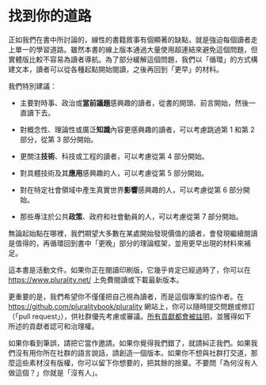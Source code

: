 # 找到你的道路

正如我們在書中所討論的，線性的書籍敘事有個顯著的缺點，就是強迫每個讀者走上單一的學習道路。雖然本書的線上版本通過大量使用超連結來避免這個問題，但實體版比較不容易為讀者導航。為了部分緩解這個問題，我們以「循環」的方式構建文本，讀者可以從各種起點開始閱讀，之後再回到「更早」的材料。

我們特別建議：

- 主要對時事、政治或**當前議題**感興趣的讀者，從書的開頭、前言開始，然後一直讀下去。

- 對概念性、理論性或廣泛**知識**內容更感興趣的讀者，可以考慮跳過第 1 和第 2 部分，從第 3 部分開始。

- 更關注**技術**、科技或工程的讀者，可以考慮從第 4 部分開始。

- 對具體技術及其**應用**感興趣的人，可以考慮從第 5 部分開始。

- 對在特定社會領域中產生真實世界**影響**感興趣的人，可以考慮從第 6 部分開始。

- 那些專注於公共**政策**、政府和社會動員的人，可以考慮從第 7 部分開始。

無論起始點在哪裡，我們期望大多數在某處開始發現價值的讀者，會發現繼續閱讀是值得的，再循環回到書中「更晚」部分的理論框架，並用更早出現的材料來補足。

這本書是活動文件。如果你正在閱讀印刷版，它幾乎肯定已經過時了，你可以在 https://www.plurality.net/ 上免費閱讀或下載最新版本。

更重要的是，我們希望你不僅僅把自己視為讀者，而是這個專案的協作者。在 https://github.com/pluralitybook/plurality 網站上，你可以隨時提交問題或修訂（「pull request」），供社群優先考慮或審議。[所有貢獻都會被註明](https://github.com/pluralitybook/plurality/blob/main/docs/Gov4Git%20and%20PMP.md)，並獲得如下所述的貢獻者認可和治理權。

如果你看到筆誤，請把它當作邀請。如果你覺得我們錯了，就請糾正我們。如果我們沒有用你所在社群的語言說話，請創造一個版本。如果你不想與社群打交道，那麼這些素材沒有版權，你可以留下你想要的，把其餘的捨棄。不要問「為何沒有人做這個？」你就是「沒有人」。
